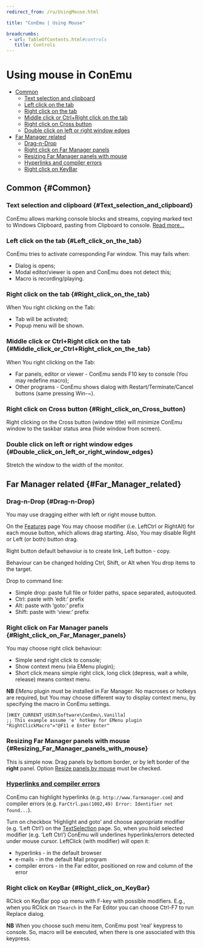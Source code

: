 ```yaml
---
redirect_from: /ru/UsingMouse.html

title: "ConEmu | Using Mouse"

breadcrumbs:
 - url: TableOfContents.html#controls
   title: Controls
---
```


# Using mouse in ConEmu

* [Common](#Common)
  * [Text selection and clipboard](#Text_selection_and_clipboard)
  * [Left click on the tab](#Left_click_on_the_tab)
  * [Right click on the tab](#Right_click_on_the_tab)
  * [Middle click or Ctrl+Right click on the tab](#Middle_click_or_Ctrl+Right_click_on_the_tab)
  * [Right click on Cross button](#Right_click_on_Cross_button)
  * [Double click on left or right window edges](#Double_click_on_left_or_right_window_edges)
* [Far Manager related](#Far_Manager_related)
  * [Drag-n-Drop](#Drag-n-Drop)
  * [Right click on Far Manager panels](#Right_click_on_Far_Manager_panels)
  * [Resizing Far Manager panels with mouse](#Resizing_Far_Manager_panels_with_mouse)
  * [Hyperlinks and compiler errors](#Hyperlinks_and_compiler_errors)
  * [Right click on KeyBar](#Right_click_on_KeyBar)



## Common  {#Common}

### Text selection and clipboard   {#Text_selection_and_clipboard}

ConEmu allows marking console blocks and streams,
copying marked text to Windows Clipboard,
pasting from Clipboard to console.
[Read more...](TextSelection.html)



### Left click on the tab   {#Left_click_on_the_tab}

ConEmu tries to activate corresponding Far window. This may fails when:

* Dialog is opens;
* Modal editor/viewer is open and ConEmu does not detect this;
* Macro is recording/playing.



### Right click on the tab   {#Right_click_on_the_tab}

When You right clicking on the Tab:

* Tab will be activated;
* Popup menu will be shown.



### Middle click or Ctrl+Right click on the tab   {#Middle_click_or_Ctrl+Right_click_on_the_tab}

When You right clicking on the Tab:

* Far panels, editor or viewer - ConEmu sends F10 key to console (You may redefine macro);
* Other programs - ConEmu shows dialog with Restart/Terminate/Cancel buttons (same pressing Win-~).



### Right click on Cross button   {#Right_click_on_Cross_button}

Right clicking on the Cross button (window title) will minimize ConEmu window
to the taskbar status area (hide window from screen).



### Double click on left or right window edges   {#Double_click_on_left_or_right_window_edges}

Stretch the window to the width of the monitor.



## Far Manager related  {#Far_Manager_related}

### Drag-n-Drop   {#Drag-n-Drop}

You may use dragging either with left or right mouse button.

On the [Features](Settings.html#Features) page You may choose modifier
(i.e. LeftCtrl or RightAlt) for each mouse button, which allows drag starting.
Also, You may disable Right or Left (or both) button drag.

Right button default behavoiur is to create link, Left button - copy.

Behaviour can be changed holding Ctrl, Shift, or Alt when You drop items to the target.

Drop to command line:

* Simple drop: paste full file or folder paths, space separated, autoquoted.
* Ctrl: paste with ‘edit:’ prefix
* Alt: paste with ‘goto:’ prefix
* Shift: paste with ‘view:’ prefix



### Right click on Far Manager panels   {#Right_click_on_Far_Manager_panels}

You may choose right click behaviour:

* Simple send right click to console;
* Show context menu (via EMenu plugin);
* Short click means simple right click, long click (depress, wait a while, release) means context menu.

**NB** *EMenu* plugin must be installed in Far Manager. No macroses or hotkeys are required,
but You may choose different way to display context menu, by specifying the macro in ConEmu settings.

~~~
[HKEY_CURRENT_USER\Software\ConEmu\.Vanilla]
;; This example assume 'e' hotkey for EMenu plugin
"RightClickMacro"="@F11 e Enter Enter"
~~~



### Resizing Far Manager panels with mouse   {#Resizing_Far_Manager_panels_with_mouse}

This is simple now. Drag panels by bottom border, or by left border of the **right** panel.
Option [Resize panels by mouse](Settings.html#Features) must be checked.



<h3 id="Hyperlinks_and_compiler_errors"> <a href="FileLineDetector.html">Hyperlinks and compiler errors</a> </h3>

ConEmu can highlight hyperlinks (e.g. `http://www.farmanager.com`) and compiler errors
(e.g. `FarCtrl.pas(1002,49) Error: Identifier not found...`).

Turn on checkbox ‘Highlight and goto’ and choose appropriate modifier (e.g. ‘Left Ctrl’)
on the [TextSelection](Settings.html#settings) page.
So, when you hold selected modifier (e.g. ‘Left Ctrl’) ConEmu will underlines
hyperlinks/errors detected under mouse cursor. LeftClick (with modifier) will open it:

* hyperlinks - in the default browser
* e-mails - in the default Mail program
* compiler errors - in the Far editor, positioned on row and column of the error



### Right click on KeyBar   {#Right_click_on_KeyBar}

RClick on KeyBar pop up menu with F-key with possible modifiers.
E.g., when you RClick on `7Search` in the Far Editor you can choose
Ctrl-F7 to run Replace dialog.

**NB** When you choose such menu item, ConEmu post ‘real’ keypress to console.
So, macro will be executed, when there is one associated with this keypress.
